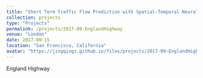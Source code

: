 ```yaml
---
title: "Short Term Traffic Flow Prediction with Spatial-Temporal Neural Networks on England Highway"
collection: projects
type: "Projects"
permalink: /projects/2017-09-EnglandHighway
venue: "London"
date: 2017-09-15
location: "San Francisco, California"
avatar: "https://jingqingz.github.io/files/projects/2017-09-EnglandHighway/avatar.png"
---
```


England Highway

